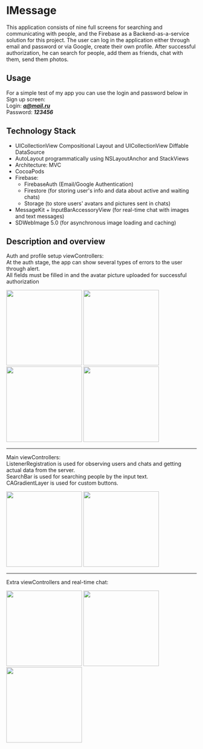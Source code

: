 # IMessage
This application consists of nine full screens for searching and communicating with people, and the Firebase as a Backend-as-a-service solution for this project. The user can log in the application either through email and password or via Google, create their own profile. After successful authorization, he can search for people, add them as friends, chat with them, send them photos.

## Usage
For a simple test of my app you can use the login and password below in Sign up screen:  
Login: ***a@mail.ru***  
Password: ***123456***

## Technology Stack
* UICollectionView Compositional Layout and UICollectionView Diffable DataSource
* AutoLayout programmatically using NSLayoutAnchor and StackViews
* Architecture: MVC
* CocoaPods
* Firebase:
  * FirebaseAuth (Email/Google Authentication)
  * Firestore (for storing user's info and data about active and waiting chats)    
  * Storage (to store users' avatars and pictures sent in chats) 
* MessageKit + InputBarAccessoryView (for real-time chat with images and text messages)
* SDWebImage 5.0 (for asynchronous image loading and caching)

## Description and overview
Auth and profile setup viewControllers:  
At the auth stage, the app can show several types of errors to the user through alert.  
All fields must be filled in and the avatar picture uploaded for successful authorization

<img src= "https://github.com/VorkhlikArtem/IMessage/assets/115653999/8b9ff43d-2432-4bec-ba3d-214e654d97eb" width="200">
<img src= "https://github.com/VorkhlikArtem/IMessage/assets/115653999/9d49d26f-cf30-42a9-bf66-3f5d7ffff756" width="200">
<img src= "https://github.com/VorkhlikArtem/IMessage/assets/115653999/1fcecad2-0f49-4ffc-8166-bdeb824054a5" width="200">
<img src= "https://github.com/VorkhlikArtem/IMessage/assets/115653999/d25fd977-098b-407f-9343-4109c9c47eb4" width="200">  

------
Main viewControllers:  
ListenerRegistration is used for observing users and chats and getting actual data from the server.  
SearchBar is used for searching people by the input text.  
CAGradientLayer is used for custom buttons.    

<img src= "https://github.com/VorkhlikArtem/IMessage/assets/115653999/65d747cc-ac0f-4fba-952a-912c614f94e1" width="200">  
<img src= "https://github.com/VorkhlikArtem/IMessage/assets/115653999/4a42cf60-6cae-4d52-a772-ff406c393cfc" width="200">  

---------
Extra viewControllers and real-time chat:  

<img src= "https://github.com/VorkhlikArtem/IMessage/assets/115653999/e3851c35-9dad-4ab3-aaf5-1ad20172ed57" width="200">
<img src= "https://github.com/VorkhlikArtem/IMessage/assets/115653999/7a8e5591-e76f-4408-a641-5c5efc40ef0c" width="200">
<img src= "https://github.com/VorkhlikArtem/IMessage/assets/115653999/59c13a43-f23f-4ff0-8d90-e92fe489c569" width="200">


